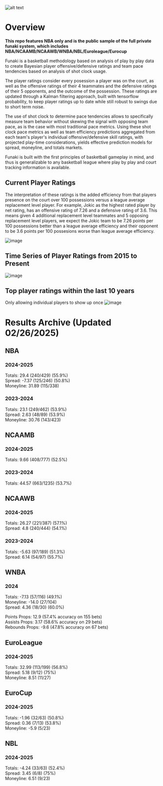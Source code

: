 ![alt text](https://www.basketball-reference.com/req/202106291/images/headshots/adamsst01.jpg)

# Overview

**This repo features NBA only and is the public sample of the full private funaki system, which includes NBA/NCAAMB/NCAAWB/WNBA/NBL/Euroleague/Eurocup**

Funaki is a basketball methodology based on analysis of play by play data to create Bayesian player offensive/defensive ratings and team pace tendencies based on analysis of shot clock usage.  

The player ratings consider every posession a player was on the court, as well as the offensive ratings of their 4 teammates and the defensive ratings of their 5 opponents, and the outcome of the possession.  These ratings are updated through a Kalman filtering approach, built with tensorflow probability, to keep player ratings up to date while still robust to swings due to short term noise.  

The use of shot clock to determine pace tendencies allows to specifically measure team behavior without skewing the signal with opposing team pace, as is the case with most traditional pace metrics.  Using these shot clock pace metrics as well as team efficiency predictions aggregated from each team's player's individual offensive/defensive skill ratings, with projected play-time considerations, yields effective prediction models for spread, moneyline, and totals markets.  

Funaki is built with the first principles of basketball gameplay in mind, and thus is generalizable to any basketball league where play by play and court tracking information is available.  

## Current Player Ratings

The interpretation of these ratings is the added efficiency from that players presence on the court over 100 possessions versus a league average replacement level player.  For example, Jokic as the highest rated player by net rating, has an offensive rating of 7.26 and a defensive rating of 3.6.  This means given 4 additional replacement level teammates and 5 opposing replacement level players, we expect the Jokic team to be 7.26 points per 100 possessions better than a league average efficiency and their opponent to be 3.6 points per 100 possesions worse than league average efficiency.  

![image](https://github.com/user-attachments/assets/ca9cf950-0611-4400-b254-e99f4e19d955)

## Time Series of Player Ratings from 2015 to Present
![image](https://github.com/user-attachments/assets/b703bfc0-2c82-4992-a553-422f36821d7e)

## Top player ratings within the last 10 years
Only allowing individual players to show up once 
![image](https://github.com/user-attachments/assets/2a506b28-2bbf-4d1f-b1f2-03afff36b24a)

# Results Archive (Updated 02/26/2025)

## NBA

### 2024-2025

Totals: 29.4 (240/429) (55.9%)  
Spread: -7.37 (125/246) (50.8%)  
Moneyline: 31.89 (115/338)  

### 2023-2024
  
Totals: 23.1 (249/462) (53.9%)  
Spread: 2.63 (48/89) (53.9%)  
Moneyline: 30.76 (143/423)

## NCAAMB

### 2024-2025
  
Totals: 9.66 (408/777) (52.5%)

### 2023-2024
  
Totals: 44.57 (663/1235) (53.7%)  

## NCAAWB 

### 2024-2025

Totals: 26.27 (221/387) (57.1%)  
Spread: 4.8 (240/444) (54.1%) 

### 2023-2024
  
Totals: -5.63 (97/189) (51.3%)  
Spread: 6.14 (54/97) (55.7%)  

## WNBA

### 2024

Totals: -7.13 (57/116) (49.1%)  
Moneyline: -14.0 (27/104)  
Spread: 4.36 (18/30) (60.0%)  

Points Props: 12.9 (57.4% accuracy on 155 bets)  
Assists Props: 3.17 (58.6% accuracy on 29 bets)  
Rebounds Props: -9.6 (47.8% accuracy on 67 bets) 

## EuroLeague

### 2024-2025 

Totals: 32.99 (113/199) (56.8%)  
Spread: 5.18 (9/12) (75%)   
Moneyline: 8.51 (11/27)

## EuroCup

### 2024-2025 

Totals: -1.96 (32/63) (50.8%)   
Spread: 0.36 (7/13) (53.8%)    
Moneyline: -5.9 (5/23)

## NBL

### 2024-2025 

Totals: -4.24 (33/63) (52.4%)   
Spread: 3.45 (6/8) (75%)   
Moneyline: 6.51 (9/23)
